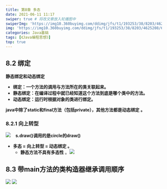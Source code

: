 ```yaml
---
title: 第8章 多态
date: 2021-06-11 11:17
swiper: true # 将改文章放入轮播图中
swiperImg: 'https://img10.360buyimg.com/ddimg/jfs/t1/193253/38/8203/4625208/60c7faefEf9ca76d7/d88aedc7544425a2.jpg' # 该文章在轮播图中的图片
img: 'https://img10.360buyimg.com/ddimg/jfs/t1/193253/38/8203/4625208/60c7faefEf9ca76d7/d88aedc7544425a2.jpg' # 该文章图片，可以是本地目录下图片也可以是http://xxx图片
categories: Java基础
tags: [《Java编程思想》]
top: true
---
```


## 8.2 绑定
**静态绑定和动态绑定**

- **绑定：一个方法的调用与方法所在的类关联起来。**
- **静态绑定：在编译过程中就已经知道这个方法到底是哪个类中的方法。**
- **动态绑定：运行时根据对象的类进行绑定。**

**java中除了static和final方法（包括private），其他方法都是动态绑定** **。**
### 8.2.1 向上转型
![](https://img11.360buyimg.com/ddimg/jfs/t1/185948/12/9082/119939/60c7597dE1e65c954/7e73954f040131b6.jpg) 
  **s.draw()调用的是circle的draw()**

- **多态 = 向上转型 = 动态绑定 。**
   - **静态方法不具有多态性** 。![](https://img14.360buyimg.com/ddimg/jfs/t1/137541/24/19032/220254/60c759bbE03940af0/571a93e46206a98c.jpg)

## 8.3 带main方法的类构造器继承调用顺序
![](https://img13.360buyimg.com/ddimg/jfs/t1/189817/35/8121/74886/60c75a10E93f2cc8c/dc80047544e3a2fb.jpg)
![](https://img13.360buyimg.com/ddimg/jfs/t1/180763/28/9192/151689/60c75a29E195d704b/2c878cc1a1720461.jpg)
